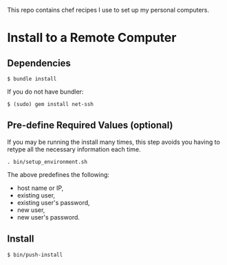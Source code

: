 This repo contains chef recipes I use to set up my personal computers.

# Install to a Remote Computer

## Dependencies

```shell
$ bundle install
```

If you do not have bundler:

```shell
$ (sudo) gem install net-ssh
```

## Pre-define Required Values (optional)

If you may be running the install many times, this step avoids you having
to retype all the necessary information each time.

```shell
. bin/setup_environment.sh
```

The above predefines the following:

* host name or IP,
* existing user,
* existing user's password,
* new user,
* new user's password.

## Install

```shell
$ bin/push-install
```


